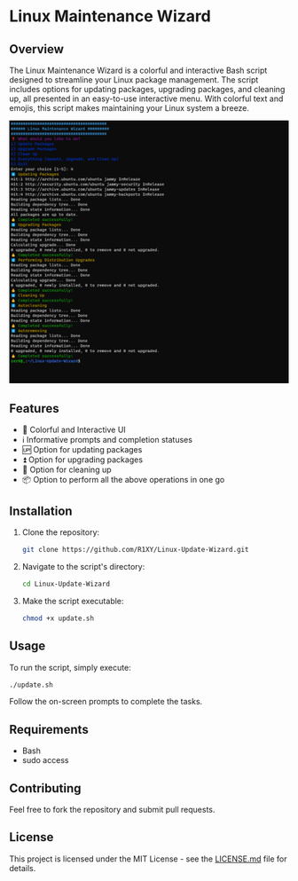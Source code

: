 
# Linux Maintenance Wizard

## Overview

The Linux Maintenance Wizard is a colorful and interactive Bash script designed to streamline your Linux package management. The script includes options for updating packages, upgrading packages, and cleaning up, all presented in an easy-to-use interactive menu. With colorful text and emojis, this script makes maintaining your Linux system a breeze.

![Demo](Demo.png)

## Features

- 🌈 Colorful and Interactive UI
- ℹ️ Informative prompts and completion statuses
- 🆙 Option for updating packages
- ⏫ Option for upgrading packages
- 🧹 Option for cleaning up
- 📦 Option to perform all the above operations in one go

## Installation

1. Clone the repository:

    ```bash
    git clone https://github.com/R1XY/Linux-Update-Wizard.git
    ```

2. Navigate to the script's directory:

    ```bash
    cd Linux-Update-Wizard
    ```

3. Make the script executable:

    ```bash
    chmod +x update.sh
    ```

## Usage

To run the script, simply execute:

```bash
./update.sh
```

Follow the on-screen prompts to complete the tasks.

## Requirements

- Bash
- sudo access

## Contributing

Feel free to fork the repository and submit pull requests.

## License

This project is licensed under the MIT License - see the [LICENSE.md](LICENSE.md) file for details.
